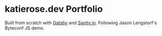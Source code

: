 # katierose.dev Portfolio

Built from scratch with [Gatsby](https://www.gatsbyjs.org/) and [Sanity.io](https://sanity.io). Following Jason Lengstorf's Byteconf JS demo.
